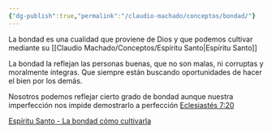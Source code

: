 ```yaml
---
{"dg-publish":true,"permalink":"/claudio-machado/conceptos/bondad/"}
---
```


La bondad es una cualidad que proviene de Dios y que podemos cultivar mediante su [[Claudio Machado/Conceptos/Espíritu Santo\|Espíritu Santo]]

La bondad la reflejan las personas buenas, que no son malas, ni corruptas y moralmente íntegras. Que siempre están buscando oportunidades de hacer el bien por los demás. 

Nosotros podemos reflejar cierto grado de bondad aunque nuestra imperfección nos impide demostrarlo a perfección [Eclesiastés 7:20](https://wol.jw.org/es/wol/b/r4/lp-s/nwtsty/21/7#v=21:7:20) 


[Espíritu Santo - La bondad cómo cultivarla](https://wol.jw.org/es/wol/d/r4/lp-s/2019322#h=1:0-40:0)
